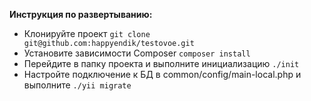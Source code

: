 **Инструкция по развертыванию:**

* Клонируйте проект `git clone git@github.com:happyendik/testovoe.git`
* Установите зависимости Composer `composer install`
* Перейдите в папку проекта и выполните инициализацию  `./init`
* Настройте подключение к БД в common/config/main-local.php и выполните `./yii migrate`
